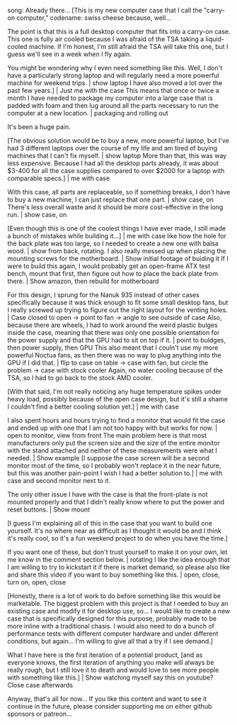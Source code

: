 song: Already there...
[This is my new computer case that I call the "carry-on computer," codename: swiss cheese because, well...

The point is that this is a full desktop computer that fits into a carry-on case.
This one is fully air cooled because I was afraid of the TSA taking a liquid-cooled machine.
If I'm honest, I'm still afraid the TSA will take this one, but I guess we'll see in a week when I fly again.

You might be wondering why I even need something like this.
Well, I don't have a particularly strong laptop and will regularly need a more powerful machine for weekend trips. | show laptop
I have also moved a lot over the past few years.] | Just me with the case
This means that once or twice a month I have needed to package my computer into a large case that is padded with foam and then lug around all the parts necessary to run the computer at a new location. | packaging and rolling out

It's been a huge pain.

[The obvious solution would be to buy a new, more powerful laptop, but I've had 3 different laptops over the course of my life and am tired of buying machines that I can't fix myself. | show laptop
More than that, this was way less expensive.
Because I had all the desktop parts already, it was about $3-400 for all the case supplies compared to over $2000 for a laptop with comparable specs.] | me with case

With this case, all parts are replaceable, so if something breaks, I don't have to buy a new machine, I can just replace that one part. | show case, on
There's less overall waste and it should be more cost-effective in the long run. | show case, on

[Even though this is one of the coolest things I have ever made, I still made a bunch of mistakes while building it...] | me with case
like how the hole for the back plate was too large, so I needed to create a new one with balsa wood. | show from back, rotating.
I also really messed up when placing the mounting screws for the motherboard. | Show initial footage of buiding it
If I were to build this again, I would probably get an open-frame ATX test bench, mount that first, then figure out how to place the back plate from there. | Show amazon, then rebuild for motherboard

For this design, I sprung for the Nanuk 935 instead of other cases specifically because it was thick enough to fit some small desktop fans, but I really screwed up trying to figure out the right layout for the venting holes. | Case closed to open -> point to fan -> angle to see outside of case
Also, because there are wheels, I had to work around the weird plastic bulges inside the case, meaning that there was only one possible orientation for the power supply and that the GPU had to sit on top if it. | point to buldges, then power supply, then GPU
This also meant that I couln't use my more powerful Noctua fans, as then there was no way to plug anything into the GPU if I did that. | flip to case on table -> case with fan, but circle the problem -> case with stock cooler
Again, no water cooling because of the TSA, so I had to go back to the stock AMD cooler.

[With that said, I'm not really noticing any huge temperature spikes under heavy load, possibly because of the open case design, but it's still a shame I couldn't find a better cooling solution yet.] | me with case

I also spent hours and hours trying to find a monitor that would fit the case and ended up with one that I am not too happy with but works for now. | open to monitor, view from front
The main problem here is that most manufacturers only put the screen size and the size of the entire monitor with the stand attached and neither of these measurements were what I needed. | Show example
[I suppose the case screen will be a second monitor most of the time, so I probably won't replace it in the near future, but this was another pain-point I wish I had a better solution to.] | me with case and second monitor next to it.

The only other issue I have with the case is that the front-plate is not mounted properly and that I didn't really know where to put the power and reset buttons. | Show mount

[I guess I'm explaining all of this in the case that you want to build one yourself.
It's no where near as difficult as I thought it would be and I think it's really cool, so it's a fun weekend project to do when you have the time.]

If you want one of these, but don't trust yourself to make it on your own, let me know in the comment section below. | rotating
I like the idea enough that I am willing to try to kickstart it if there is market demand, so please also like and share this video if you want to buy something like this. | open, close, turn on, open, close

[Honestly, there is a lot of work to do before something like this would be marketable.
The biggest problem with this project is that I needed to buy an existing case and modify it for desktop use, so...
I would like to create a new case that is specifically designed for this purpose, probably made to be more inline with a traditional chasis.
I would also need to do a bunch of performance tests with different computer hardware and under different conditions, but again... I'm willing to give all that a try if I see demand.]

What I have here is the first iteration of a potential product, [and as everyone knows, the first iteration of anything you make will always be really rough, but I still love it to death and would love to see more people with something like this.] | Show watching myself say this on youtube? Close case afterwards

Anyway, that's all for now... If you like this content and want to see it continue in the future, please consider supporting me on either github sponsors or patreon...
